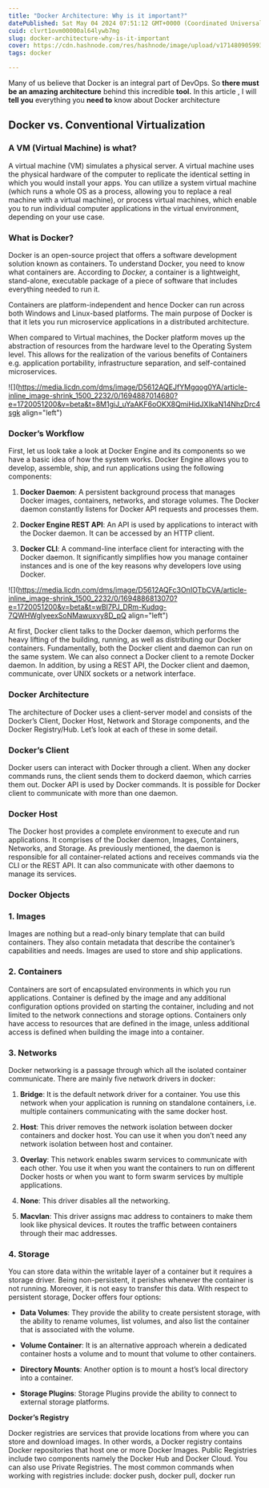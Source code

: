 ```yaml
---
title: "Docker Architecture: Why is it important?"
datePublished: Sat May 04 2024 07:51:12 GMT+0000 (Coordinated Universal Time)
cuid: clvrt1ovm00000al64lywb7mg
slug: docker-architecture-why-is-it-important
cover: https://cdn.hashnode.com/res/hashnode/image/upload/v1714809059938/41ac8f8a-b8e3-4245-a82a-0ce693692273.png
tags: docker

---
```


Many of us believe that Docker is an integral part of DevOps. So **there must be an amazing architecture** behind this incredible **tool.** In this article , I will **tell you** everything you **need to** know about Docker architecture

## Docker vs. Conventional Virtualization

### A VM (Virtual Machine) is what?

A virtual machine (VM) simulates a physical server. A virtual machine uses the physical hardware of the computer to replicate the identical setting in which you would install your apps. You can utilize a system virtual machine (which runs a whole OS as a process, allowing you to replace a real machine with a virtual machine), or process virtual machines, which enable you to run individual computer applications in the virtual environment, depending on your use case.

### What is Docker?

Docker is an open-source project that offers a software development solution known as containers. To understand Docker, you need to know what containers are. According to *Docker,* a container is a lightweight, stand-alone, executable package of a piece of software that includes everything needed to run it.

Containers are platform-independent and hence Docker can run across both Windows and Linux-based platforms. The main purpose of Docker is that it lets you run microservice applications in a distributed architecture.

When compared to Virtual machines, the Docker platform moves up the abstraction of resources from the hardware level to the Operating System level. This allows for the realization of the various benefits of Containers e.g. application portability, infrastructure separation, and self-contained microservices.

![](https://media.licdn.com/dms/image/D5612AQEJfYMgqog0YA/article-inline_image-shrink_1500_2232/0/1694887014680?e=1720051200&v=beta&t=8M1giJ_uYaAKF6oOKX8QmiHidJXIkaN14NhzDrc4sgk align="left")

### Docker’s Workflow

First, let us look take a look at Docker Engine and its components so we have a basic idea of how the system works. Docker Engine allows you to develop, assemble, ship, and run applications using the following components:

1. **Docker Daemon**: A persistent background process that manages Docker images, containers, networks, and storage volumes. The Docker daemon constantly listens for Docker API requests and processes them.
    
2. **Docker Engine REST API**: An API is used by applications to interact with the Docker daemon. It can be accessed by an HTTP client.
    
3. **Docker CLI**: A command-line interface client for interacting with the Docker daemon. It significantly simplifies how you manage container instances and is one of the key reasons why developers love using Docker.
    

![](https://media.licdn.com/dms/image/D5612AQFc3OnIOTbCVA/article-inline_image-shrink_1500_2232/0/1694886813070?e=1720051200&v=beta&t=wBI7PJ_DRm-Kudqg-7QWHWgIyeexSoNMawuxvy8D_pQ align="left")

At first, Docker client talks to the Docker daemon, which performs the heavy lifting of the building, running, as well as distributing our Docker containers. Fundamentally, both the Docker client and daemon can run on the same system. We can also connect a Docker client to a remote Docker daemon. In addition, by using a REST API, the Docker client and daemon, communicate, over UNIX sockets or a network interface.

### Docker Architecture

The architecture of Docker uses a client-server model and consists of the Docker’s Client, Docker Host, Network and Storage components, and the Docker Registry/Hub. Let’s look at each of these in some detail.

### Docker’s Client

Docker users can interact with Docker through a client. When any docker commands runs, the client sends them to dockerd daemon, which carries them out. Docker API is used by Docker commands. It is possible for Docker client to communicate with more than one daemon.

### Docker Host

The Docker host provides a complete environment to execute and run applications. It comprises of the Docker daemon, Images, Containers, Networks, and Storage. As previously mentioned, the daemon is responsible for all container-related actions and receives commands via the CLI or the REST API. It can also communicate with other daemons to manage its services.

### Docker Objects

### 1\. Images

Images are nothing but a read-only binary template that can build containers. They also contain metadata that describe the container’s capabilities and needs. Images are used to store and ship applications.

### 2\. Containers

Containers are sort of encapsulated environments in which you run applications. Container is defined by the image and any additional configuration options provided on starting the container, including and not limited to the network connections and storage options. Containers only have access to resources that are defined in the image, unless additional access is defined when building the image into a container.

### 3\. Networks

Docker networking is a passage through which all the isolated container communicate. There are mainly five network drivers in docker:

1. **Bridge**: It is the default network driver for a container. You use this network when your application is running on standalone containers, i.e. multiple containers communicating with the same docker host.
    
2. **Host**: This driver removes the network isolation between docker containers and docker host. You can use it when you don’t need any network isolation between host and container.
    
3. **Overlay**: This network enables swarm services to communicate with each other. You use it when you want the containers to run on different Docker hosts or when you want to form swarm services by multiple applications.
    
4. **None**: This driver disables all the networking.
    
5. **Macvlan**: This driver assigns mac address to containers to make them look like physical devices. It routes the traffic between containers through their mac addresses.
    

### 4\. Storage

You can store data within the writable layer of a container but it requires a storage driver. Being non-persistent, it perishes whenever the container is not running. Moreover, it is not easy to transfer this data. With respect to persistent storage, Docker offers four options:

* **Data Volumes**: They provide the ability to create persistent storage, with the ability to rename volumes, list volumes, and also list the container that is associated with the volume.
    
* **Volume Container**: It is an alternative approach wherein a dedicated container hosts a volume and to mount that volume to other containers.
    
* **Directory Mounts**: Another option is to mount a host’s local directory into a container.
    
* **Storage Plugins**: Storage Plugins provide the ability to connect to external storage platforms.
    

**Docker’s Registry**

Docker registries are services that provide locations from where you can store and download images. In other words, a Docker registry contains Docker repositories that host one or more Docker Images. Public Registries include two components namely the Docker Hub and Docker Cloud. You can also use Private Registries. The most common commands when working with registries include: docker push, docker pull, docker run
